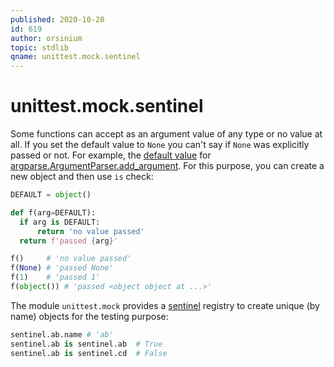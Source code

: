 ```yaml
---
published: 2020-10-20
id: 619
author: orsinium
topic: stdlib
qname: unittest.mock.sentinel
---
```


# unittest.mock.sentinel

Some functions can accept as an argument value of any type or no value at all. If you set the default value to `None` you can't say if `None` was explicitly passed or not. For example, the [default value](https://docs.python.org/3/library/argparse.html#default) for [argparse.ArgumentParser.add_argument](https://docs.python.org/3/library/argparse.html#the-add-argument-method). For this purpose, you can create a new object and then use `is` check:

```python
DEFAULT = object()

def f(arg=DEFAULT):
  if arg is DEFAULT:
      return 'no value passed'
  return f'passed {arg}'

f()     # 'no value passed'
f(None) # 'passed None'
f(1)    # 'passed 1'
f(object()) # 'passed <object object at ...>'
```

The module `unittest.mock` provides a [sentinel](https://docs.python.org/3/library/unittest.mock.html#sentinel) registry to create unique (by name) objects for the testing purpose:

```python
sentinel.ab.name # 'ab'
sentinel.ab is sentinel.ab  # True
sentinel.ab is sentinel.cd  # False
```
